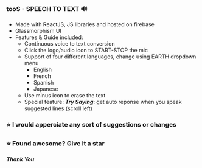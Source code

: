 ### tooS - SPEECH TO TEXT 🔊
- Made with ReactJS, JS libraries and hosted on firebase
- Glassmorphism UI
- Features & Guide included:
  - Continuous voice to text conversion
  - Click the logo/audio icon to START-STOP the mic
  - Support of four different languages, change using EARTH dropdown menu
    - English
    - French
    - Spanish
    - Japanese
  - Use minus icon to erase the text
  - Special feature: ***Try Saying***: get auto reponse when you speak suggested lines (scroll left)
  
### ⭐ I would apperciate any sort of suggestions or changes
### ⭐ Found awesome? Give it a star
  
  ***Thank You***
